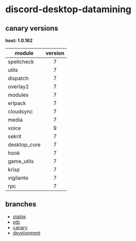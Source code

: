 # discord-desktop-datamining

## canary versions

**host: 1.0.162**

| module | version |
| ------ | :-----: |
| spellcheck | 7 |
| utils | 7 |
| dispatch | 7 |
| overlay2 | 7 |
| modules | 7 |
| erlpack | 7 |
| cloudsync | 7 |
| media | 7 |
| voice | 9 |
| sekrit | 7 |
| desktop_core | 7 |
| hook | 7 |
| game_utils | 7 |
| krisp | 7 |
| vigilante | 7 |
| rpc | 7 |

## branches

- [stable](https://github.com/OpenAsar/discord-desktop-datamining/tree/stable)
- [ptb](https://github.com/OpenAsar/discord-desktop-datamining/tree/ptb)
- [canary](https://github.com/OpenAsar/discord-desktop-datamining/tree/canary)
- [development](https://github.com/OpenAsar/discord-desktop-datamining/tree/development)